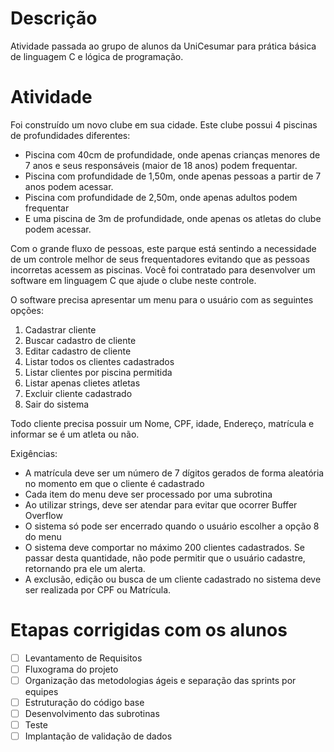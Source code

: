 # Descrição
Atividade passada ao grupo de alunos da UniCesumar para prática básica de linguagem C e lógica de programação.

# Atividade

Foi construído um novo clube em sua cidade. Este clube possui 4 piscinas de profundidades diferentes:

* Piscina com 40cm de profundidade, onde apenas crianças menores de 7 anos e seus responsáveis (maior de 18 anos) podem frequentar.
* Piscina com profundidade de 1,50m, onde apenas pessoas a partir de 7 anos podem acessar.
* Piscina com profundidade de 2,50m, onde apenas adultos podem frequentar
* E uma piscina de 3m de profundidade, onde apenas os atletas do clube podem acessar.

Com o grande fluxo de pessoas, este parque está sentindo a necessidade de um controle melhor de seus frequentadores evitando que as pessoas incorretas acessem as piscinas. Você foi contratado para desenvolver um software em linguagem C que ajude o clube neste controle.

O software precisa apresentar um menu para o usuário com as seguintes opções:

1. Cadastrar cliente
2. Buscar cadastro de cliente
3. Editar cadastro de cliente
4. Listar todos os clientes cadastrados
5. Listar clientes por piscina permitida
6. Listar apenas clietes atletas
7. Excluir cliente cadastrado
8. Sair do sistema

Todo cliente precisa possuir um Nome, CPF, idade, Endereço, matrícula e informar se é um atleta ou não.

Exigências:
* A matrícula deve ser um número de 7 dígitos gerados de forma aleatória no momento em que o cliente é cadastrado
* Cada item do menu deve ser processado por uma subrotina
* Ao utilizar strings, deve ser atendar para evitar que ocorrer Buffer Overflow
* O sistema só pode ser encerrado quando o usuário escolher a opção 8 do menu
* O sistema deve comportar no máximo 200 clientes cadastrados. Se passar desta quantidade, não pode permitir que o usuário cadastre, retornando pra ele um alerta.
* A exclusão, edição ou busca de um cliente cadastrado no sistema deve ser realizada por CPF ou Matrícula.

# Etapas corrigidas com os alunos

- [ ] Levantamento de Requisitos
- [ ] Fluxograma do projeto
- [ ] Organização das metodologias ágeis e separação das sprints por equipes
- [ ] Estruturação do código base
- [ ]  Desenvolvimento das subrotinas
- [ ] Teste
- [ ] Implantação de validação de dados
